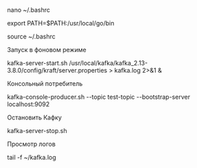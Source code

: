 nano ~/.bashrc

export PATH=$PATH:/usr/local/go/bin

source ~/.bashrc


Запуск в фоновом режиме

kafka-server-start.sh /usr/local/kafka/kafka_2.13-3.8.0/config/kraft/server.properties > kafka.log 2>&1 &

Консольный потребитель

kafka-console-producer.sh --topic test-topic --bootstrap-server localhost:9092


Остановить Кафку

kafka-server-stop.sh


Просмотр логов

tail -f ~/kafka.log

